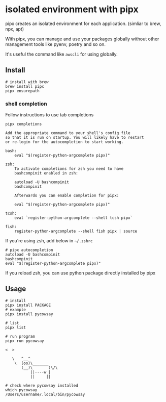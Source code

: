 # isolated environment with pipx

pipx creates an isolated environment for each application. (simliar to brew, npx, apt)

With pipx, you can manage and use your packages globally without other management tools like pyenv, poetry and so on.

It's useful the command like `awscli` for using globally.

## Install

```
# install with brew
brew install pipx
pipx ensurepath
```

### shell completion

Follow instructions to use tab completions

```
pipx completions

Add the appropriate command to your shell's config file
so that it is run on startup. You will likely have to restart
or re-login for the autocompletion to start working.

bash:
    eval "$(register-python-argcomplete pipx)"

zsh:
    To activate completions for zsh you need to have
    bashcompinit enabled in zsh:

    autoload -U bashcompinit
    bashcompinit

    Afterwards you can enable completion for pipx:

    eval "$(register-python-argcomplete pipx)"

tcsh:
    eval `register-python-argcomplete --shell tcsh pipx`

fish:
    register-python-argcomplete --shell fish pipx | source

```

If you're using zsh, add below in `~/.zshrc`

```
# pipx autocompletion
autoload -U bashcompinit
bashcompinit
eval "$(register-python-argcomplete pipx)"
```

If you reload zsh, you can use python package directly installed by pipx 


## Usage


```
# install
pipx install PACKAGE
# example
pipx install pycowsay

# list
pipx list

# run program
pipx run pycowsay

<  >

   \   ^__^
    \  (oo)\_______
       (__)\       )\/\
           ||----w |
           ||     ||
           
# check where pycowsay installed
which pycowsay
/Users/username/.local/bin/pycowsay
```
